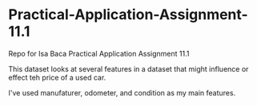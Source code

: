 # Practical-Application-Assignment-11.1
Repo for Isa Baca Practical Application Assignment 11.1

This dataset looks at several features in a dataset that might influence or effect teh price of a used car.

I've used manufaturer, odometer, and condition as my main features.
